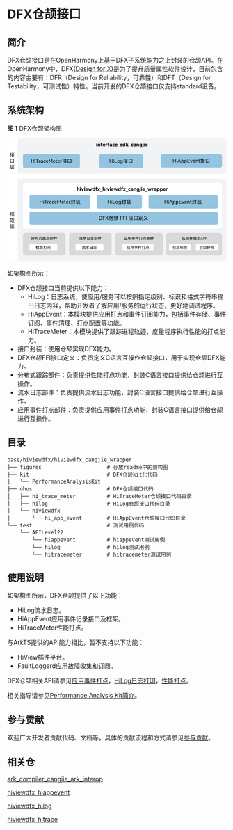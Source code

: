 # DFX仓颉接口

## 简介

DFX仓颉接口是在OpenHarmony上基于DFX子系统能力之上封装的仓颉API。在OpenHarmony中，DFX\([Design for X](https://en.wikipedia.org/wiki/Design_for_X)\)是为了提升质量属性软件设计，目前包含的内容主要有：DFR（Design for Reliability，可靠性）和DFT（Design for Testability，可测试性）特性。当前开发的DFX仓颉接口仅支持standard设备。

## 系统架构

**图 1**  DFX仓颉架构图

![DFX仓颉架构图](figures/hiviewdfx_cangjie_wrapper_architecture.png)

如架构图所示：

- DFX仓颉接口当前提供以下能力：
    - HiLog：日志系统，使应用/服务可以按照指定级别、标识和格式字符串输出日志内容，帮助开发者了解应用/服务的运行状态，更好地调试程序。
    - HiAppEvent：本模块提供应用打点和事件订阅能力，包括事件存储、事件订阅、事件清理、打点配置等功能。
    - HiTraceMeter：本模块提供了跟踪进程轨迹，度量程序执行性能的打点能力。
- 接口封装：使用仓颉实现DFX能力。
- DFX仓颉FFI接口定义：负责定义C语言互操作仓颉接口，用于实现仓颉DFX能力。
- 分布式跟踪部件：负责提供性能打点功能，封装C语言接口提供给仓颉进行互操作。
- 流水日志部件：负责提供流水日志功能，封装C语言接口提供给仓颉进行互操作。
- 应用事件打点部件：负责提供应用事件打点功能，封装C语言接口提供给仓颉进行互操作。

## 目录

```
base/hiviewdfx/hiviewdfx_cangjie_wrapper
├── figures                     # 存放readme中的架构图
├── kit                         # DFX仓颉kit化代码
│   └── PerformanceAnalysisKit
├── ohos                        # DFX仓颉接口代码
│   ├── hi_trace_meter          # HiTraceMeter仓颉接口代码目录
│   ├── hilog                   # HiLog仓颉接口代码目录
│   └── hiviewdfx
│       └── hi_app_event        # HiAppEvent仓颉接口代码目录
└── test                        # 测试用例代码
    └── APILevel22
        └── hiappevent          # hiappevent测试用例
        └── hilog               # hilog测试用例
        └── hitracemeter        # hitracemeter测试用例
```

## 使用说明

如架构图所示，DFX仓颉提供了以下功能：

- HiLog流水日志。
- HiAppEvent应用事件记录接口及框架。
- HiTraceMeter性能打点。

与ArkTS提供的API能力相比，暂不支持以下功能：

- HiView插件平台。
- FaultLoggerd应用故障收集和订阅。

DFX仓颉相关API请参见[应用事件打点](https://gitcode.com/openharmony-sig/arkcompiler_cangjie_ark_interop/blob/master/doc/API_Reference/source_zh_cn/apis/PerformanceAnalysisKit/cj-apis-hiappevent.md)，[HiLog日志打印](https://gitcode.com/openharmony-sig/arkcompiler_cangjie_ark_interop/blob/master/doc/API_Reference/source_zh_cn/apis/PerformanceAnalysisKit/cj-apis-hilog.md)，[性能打点](https://gitcode.com/openharmony-sig/arkcompiler_cangjie_ark_interop/blob/master/doc/API_Reference/source_zh_cn/apis/PerformanceAnalysisKit/cj-apis-hi_tracemeter.md)。

相关指导请参见[Performance Analysis Kit简介](https://gitcode.com/openharmony-sig/arkcompiler_cangjie_ark_interop/blob/master/doc/Dev_Guide/source_zh_cn/dfx/cj-performance-analysis-kit-overview.md)。

## 参与贡献

欢迎广大开发者贡献代码、文档等，具体的贡献流程和方式请参见[参与贡献](https://gitcode.com/openharmony/docs/blob/master/zh-cn/contribute/%E5%8F%82%E4%B8%8E%E8%B4%A1%E7%8C%AE.md)。

## 相关仓

[ark_compiler_cangjie_ark_interop](https://gitcode.com/openharmony-sig/arkcompiler_cangjie_ark_interop)

[hiviewdfx_hiappevent](https://gitcode.com/openharmony/hiviewdfx_hiappevent)

[hiviewdfx_hilog](https://gitcode.com/openharmony/hiviewdfx_hilog)

[hiviewdfx_hitrace](https://gitcode.com/openharmony/hiviewdfx_hitrace)
